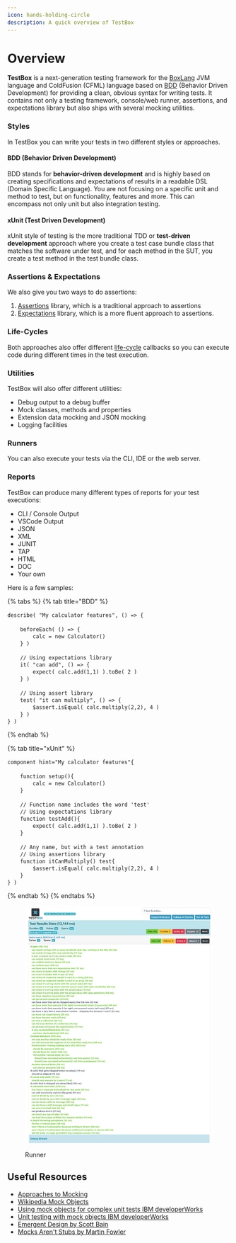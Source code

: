 ```yaml
---
icon: hands-holding-circle
description: A quick overview of TestBox
---
```


# Overview

**TestBox** is a next-generation testing framework for the [BoxLang](https://www.boxlang.io) JVM language and ColdFusion (CFML) language based on [BDD](http://en.wikipedia.org/wiki/Behavior-driven\_development) (Behavior Driven Development) for providing a clean, obvious syntax for writing tests. It contains not only a testing framework, console/web runner, assertions, and expectations library but also ships with several mocking utilities.

### Styles

In TestBox you can write your tests in two different styles or approaches.

#### BDD (Behavior Driven Development)

BDD stands for **behavior-driven development** and is highly based on creating specifications and expectations of results in a readable DSL (Domain Specific Language).  You are not focusing on a specific unit and method to test, but on functionality, features and more.  This can encompass not only unit but also integration testing.

#### xUnit (Test Driven Development)

xUnit style of testing is the more traditional TDD or **test-driven development** approach where you create a test case bundle class that matches the software under test, and for each method in the SUT, you create a test method in the test bundle class.

### Assertions & Expectations

We also give you two ways to do assertions:

1. [Assertions](../primers/testbox-xunit-primer/assertions.md) library, which is a traditional approach to assertions
2. [Expectations](../in-depth/expectations/) library, which is a more fluent approach to assertions.

### Life-Cycles

Both approaches also offer different [life-cycle](../in-depth/life-cycle-methods/) callbacks so you can execute code during different times in the test execution.

### Utilities

TestBox will also offer different utilities:

* Debug output to a debug buffer
* Mock classes, methods and properties
* Extension data mocking and JSON mocking
* Logging facilities

### Runners

You can also execute your tests via the CLI, IDE or the web server.

### Reports

TestBox can produce many different types of reports for your test executions:

* CLI / Console Output
* VSCode Output
* JSON
* XML
* JUNIT
* TAP
* HTML
* DOC
* Your own

Here is a few samples:

{% tabs %}
{% tab title="BDD" %}
```cfscript
describe( "My calculator features", () => {

	beforeEach( () => {
		calc = new Calculator()
	} )	
		
	// Using expectations library
	it( "can add", () => {
		expect( calc.add(1,1) ).toBe( 2 )
	} )
	
	// Using assert library
	test( "it can multiply", () => {
		$assert.isEqual( calc.multiply(2,2), 4 )
	} )
} )
```
{% endtab %}

{% tab title="xUnit" %}
```cfscript
component hint="My calculator features"{
	
	function setup(){
		calc = new Calculator()
	}
	
	// Function name includes the word 'test'
	// Using expectations library
	function testAdd(){
		expect( calc.add(1,1) ).toBe( 2 )
	}
		
	// Any name, but with a test annotation
	// Using assertions library
	function itCanMultiply() test{
		$assert.isEqual( calc.multiply(2,2), 4 )
	}
} )
```
{% endtab %}
{% endtabs %}

<figure><img src="../.gitbook/assets/image (2).png" alt=""><figcaption><p>Runner</p></figcaption></figure>

## Useful Resources

* [Approaches to Mocking](http://www.onjava.com/pub/a/onjava/2004/02/11/mocks.html)
* [Wikipedia Mock Objects](http://en.wikipedia.org/wiki/Mock\_object)
* [Using mock objects for complex unit tests IBM developerWorks](http://www-128.ibm.com/developerworks/rational/library/oct06/pollice/index.html)
* [Unit testing with mock objects IBM developerWorks](http://www.ibm.com/developerworks/library/j-mocktest.html)
* [Emergent Design by Scott Bain](http://www.netobjectives.com/emergent-design-evolutionary-nature-professional-software-development)
* [Mocks Aren't Stubs by Martin Fowler](http://martinfowler.com/articles/mocksArentStubs.html)
